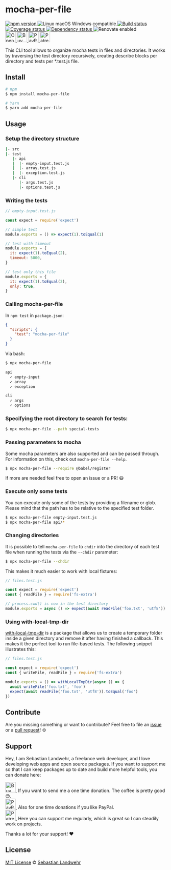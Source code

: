 <!-- TITLE/ -->
# mocha-per-file
<!-- /TITLE -->

<!-- BADGES/ -->
  <p>
    <a href="https://npmjs.org/package/mocha-per-file">
      <img
        src="https://img.shields.io/npm/v/mocha-per-file.svg"
        alt="npm version"
      >
    </a><img src="https://img.shields.io/badge/os-linux%20%7C%C2%A0macos%20%7C%C2%A0windows-blue" alt="Linux macOS Windows compatible"><a href="https://github.com/dword-design/mocha-per-file/actions">
      <img
        src="https://github.com/dword-design/mocha-per-file/workflows/build/badge.svg"
        alt="Build status"
      >
    </a><a href="https://codecov.io/gh/dword-design/mocha-per-file">
      <img
        src="https://codecov.io/gh/dword-design/mocha-per-file/branch/master/graph/badge.svg"
        alt="Coverage status"
      >
    </a><a href="https://david-dm.org/dword-design/mocha-per-file">
      <img src="https://img.shields.io/david/dword-design/mocha-per-file" alt="Dependency status">
    </a><img src="https://img.shields.io/badge/renovate-enabled-brightgreen" alt="Renovate enabled"><br/><a href="https://gitpod.io/#https://github.com/dword-design/mocha-per-file">
      <img
        src="https://gitpod.io/button/open-in-gitpod.svg"
        alt="Open in Gitpod"
        height="32"
      >
    </a><a href="https://www.buymeacoffee.com/dword">
      <img
        src="https://www.buymeacoffee.com/assets/img/guidelines/download-assets-sm-2.svg"
        alt="Buy Me a Coffee"
        height="32"
      >
    </a><a href="https://paypal.me/SebastianLandwehr">
      <img
        src="https://dword-design.de/images/paypal.svg"
        alt="PayPal"
        height="32"
      >
    </a><a href="https://www.patreon.com/dworddesign">
      <img
        src="https://dword-design.de/images/patreon.svg"
        alt="Patreon"
        height="32"
      >
    </a>
</p>
<!-- /BADGES -->

<!-- DESCRIPTION/ -->
This CLI tool allows to organize mocha tests in files and directories. It works by traversing the test directory recursively, creating describe blocks per directory and tests per *.test.js file.
<!-- /DESCRIPTION -->

<!-- INSTALL/ -->
## Install

```bash
# npm
$ npm install mocha-per-file

# Yarn
$ yarn add mocha-per-file
```
<!-- /INSTALL -->

## Usage

### Setup the directory structure

```bash
|- src
|- test
   |- api
   |  |- empty-input.test.js
   |  |- array.test.js
   |  |- exception.test.js
   |- cli
      |- args.test.js
      |- options.test.js
```

### Writing the tests

```js
// empty-input.test.js

const expect = require('expect')

// simple test
module.exports = () => expect(1).toEqual(1)

// test with timeout
module.exports = {
  it: expect(1).toEqual(2),
  timeout: 5000,
}

// test only this file
module.exports = {
  it: expect(1).toEqual(2),
  only: true,
}
```

### Calling mocha-per-file
In `npm test` in `package.json`:
```json
{
  "scripts": {
    "test": "mocha-per-file"
  }
}
```

Via bash:
```bash
$ npx mocha-per-file

api
  ✓ empty-input
  ✓ array
  ✓ exception

cli
  ✓ args
  ✓ options
```

### Specifying the root directory to search for tests:

```bash
$ npx mocha-per-file --path special-tests
```

### Passing parameters to mocha
Some mocha parameters are also supported and can be passed through. For information on this, check out `mocha-per-file --help`.

```bash
$ npx mocha-per-file --require @babel/register

```

If more are needed feel free to open an issue or a PR! 😃

### Execute only some tests
You can execute only some of the tests by providing a filename or glob. Please mind that the path has to be relative to the specified test folder.
```bash
$ npx mocha-per-file empty-input.test.js
$ npx mocha-per-file api/*
```

### Changing directories
It is possible to tell `mocha-per-file` to `chdir` into the directory of each test file when running the tests via the `--chdir` parameter:

```bash
$ npx mocha-per-file --chdir
```

This makes it much easier to work with local fixtures:

```js
// files.test.js

const expect = require('expect')
const { readFile } = require('fs-extra')

// process.cwd() is now in the test directory
module.exports = async () => expect(await readFile('foo.txt', 'utf8')).toEqual('foo')
```

### Using with-local-tmp-dir
[with-local-tmp-dir](https://www.npmjs.com/package/with-local-tmp-dir) is a package that allows us to create a temporary folder inside a given directory and remove it after having finished a callback. This makes it the perfect tool to run file-based tests. The following snippet illustrates this:

```js
// files.test.js

const expect = require('expect')
const { writeFile, readFile } = require('fs-extra')

module.exports = () => withLocalTmpDir(async () => {
  await writeFile('foo.txt', 'foo')
  expect(await readFile('foo.txt', 'utf8')).toEqual('foo')
})
```

<!-- LICENSE/ -->
## Contribute

Are you missing something or want to contribute? Feel free to file an [issue](https://github.com/dword-design/mocha-per-file/issues) or a [pull request](https://github.com/dword-design/mocha-per-file/pulls)! ⚙️

## Support

Hey, I am Sebastian Landwehr, a freelance web developer, and I love developing web apps and open source packages. If you want to support me so that I can keep packages up to date and build more helpful tools, you can donate here:

<p>
  <a href="https://www.buymeacoffee.com/dword">
    <img
      src="https://www.buymeacoffee.com/assets/img/guidelines/download-assets-sm-2.svg"
      alt="Buy Me a Coffee"
      height="32"
    >
  </a>&nbsp;If you want to send me a one time donation. The coffee is pretty good 😊.<br/>
  <a href="https://paypal.me/SebastianLandwehr">
    <img
      src="https://dword-design.de/images/paypal.svg"
      alt="PayPal"
      height="32"
    >
  </a>&nbsp;Also for one time donations if you like PayPal.<br/>
  <a href="https://www.patreon.com/dworddesign">
    <img
      src="https://dword-design.de/images/patreon.svg"
      alt="Patreon"
      height="32"
    >
  </a>&nbsp;Here you can support me regularly, which is great so I can steadily work on projects.
</p>

Thanks a lot for your support! ❤️

## License

[MIT License](https://opensource.org/licenses/MIT) © [Sebastian Landwehr](https://dword-design.de)
<!-- /LICENSE -->
